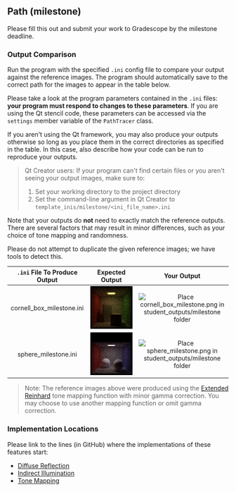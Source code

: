 ## Path (milestone)

Please fill this out and submit your work to Gradescope by the milestone deadline.

### Output Comparison

Run the program with the specified `.ini` config file to compare your output against the reference images. The program should automatically save to the correct path for the images to appear in the table below.

Please take a look at the program parameters contained in the `.ini` files: **your program must respond to changes to these parameters**. If you are using the Qt stencil code, these parameters can be accessed via the `settings` member variable of the `PathTracer` class.

If you aren't using the Qt framework, you may also produce your outputs otherwise so long as you place them in the correct directories as specified in the table. In this case, also describe how your code can be run to reproduce your outputs.

> Qt Creator users: If your program can't find certain files or you aren't seeing your output images, make sure to:<br/>
>
> 1. Set your working directory to the project directory
> 2. Set the command-line argument in Qt Creator to `template_inis/milestone/<ini_file_name>.ini`

Note that your outputs do **not** need to exactly match the reference outputs. There are several factors that may result in minor differences, such as your choice of tone mapping and randomness.

Please do not attempt to duplicate the given reference images; we have tools to detect this.

| `.ini` File To Produce Output |                           Expected Output                            |                                                         Your Output                                                         |
| :---------------------------: | :------------------------------------------------------------------: | :-------------------------------------------------------------------------------------------------------------------------: |
|   cornell_box_milestone.ini   | ![](example-scenes/ground_truth/milestone/cornell_box_milestone.png) | ![Place cornell_box_milestone.png in student_outputs/milestone folder](student_outputs/milestone/cornell_box_milestone.png) |
|     sphere_milestone.ini      |   ![](example-scenes/ground_truth/milestone/sphere_milestone.png)    |      ![Place sphere_milestone.png in student_outputs/milestone folder](student_outputs/milestone/sphere_milestone.png)      |

> Note: The reference images above were produced using the [Extended Reinhard](https://64.github.io/tonemapping/#extended-reinhard) tone mapping function with minor gamma correction. You may choose to use another mapping function or omit gamma correction.

### Implementation Locations

Please link to the lines (in GitHub) where the implementations of these features start:

- [Diffuse Reflection]()
- [Indirect Illumination]()
- [Tone Mapping]()

<!-- ### Design Choices

### Collaboration/References

### Known Bugs

### Extra Credit -->

